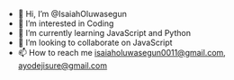 - 👋 Hi, I’m @IsaiahOluwasegun
- 👀 I’m interested in Coding 
- 🌱 I’m currently learning JavaScript and Python 
- 💞️ I’m looking to collaborate on JavaScript 
- 📫 How to reach me isaiaholuwasegun0011@gmail.com, ayodejisure@gmail.com

<!---

--->
